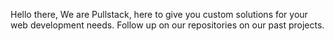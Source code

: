 Hello there, We are Pullstack, here to give you custom solutions for your web development needs. 
Follow up on our repositories on our past projects.
